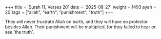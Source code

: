 +++
title = 'Surah 11, Verses 20'
date = '2025-08-27'
weight = 1493
ayah = 20
tags = ["allah", "earth", "punishment", "truth"]
+++

They will never frustrate Allah on earth, and they will have no protector besides Allah. Their punishment will be multiplied, for they failed to hear or see ˹the truth˺.